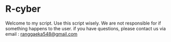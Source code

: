 # R-cyber
Welcome to my script. Use this script wisely. We are not responsible for if something happens to the user. if you have questions, please contact us via email : ranggaeka548@gmail.com
